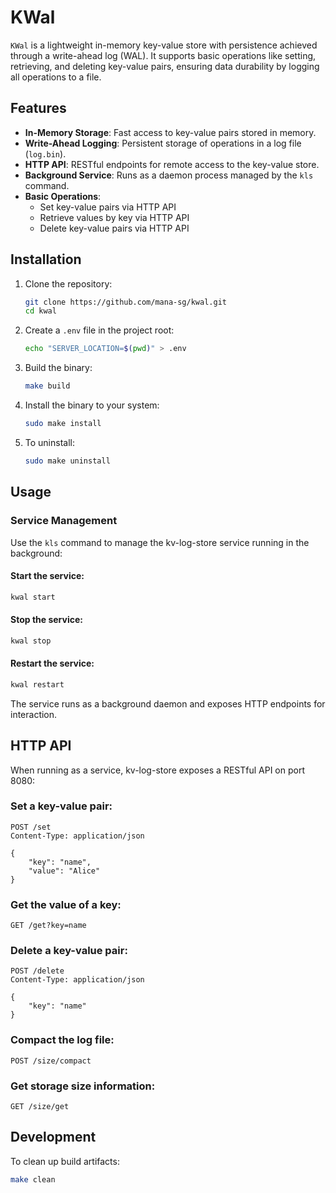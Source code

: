 # KWal
`KWal` is a lightweight in-memory key-value store with persistence achieved through a write-ahead log (WAL). It supports basic operations like setting, retrieving, and deleting key-value pairs, ensuring data durability by logging all operations to a file.

## Features
- **In-Memory Storage**: Fast access to key-value pairs stored in memory.
- **Write-Ahead Logging**: Persistent storage of operations in a log file (`log.bin`).
- **HTTP API**: RESTful endpoints for remote access to the key-value store.
- **Background Service**: Runs as a daemon process managed by the `kls` command.
- **Basic Operations**:
    - Set key-value pairs via HTTP API
    - Retrieve values by key via HTTP API  
    - Delete key-value pairs via HTTP API

## Installation
1. Clone the repository:
     ```sh
     git clone https://github.com/mana-sg/kwal.git
     cd kwal
     ```
2. Create a `.env` file in the project root:
     ```sh
     echo "SERVER_LOCATION=$(pwd)" > .env
     ```
3. Build the binary:
     ```sh
     make build
     ```
4. Install the binary to your system:
     ```sh
     sudo make install
     ```
5. To uninstall:
     ```sh
     sudo make uninstall
     ```

## Usage

### Service Management
Use the `kls` command to manage the kv-log-store service running in the background:

#### Start the service:
```sh
kwal start
```

#### Stop the service:
```sh
kwal stop
```

#### Restart the service:
```sh
kwal restart
```

The service runs as a background daemon and exposes HTTP endpoints for interaction.

## HTTP API

When running as a service, kv-log-store exposes a RESTful API on port 8080:

### Set a key-value pair:
```
POST /set
Content-Type: application/json

{
    "key": "name",
    "value": "Alice"
}
```

### Get the value of a key:
```
GET /get?key=name
```

### Delete a key-value pair:
```
POST /delete
Content-Type: application/json

{
    "key": "name"
}
```

### Compact the log file:
```
POST /size/compact
```

### Get storage size information:
```
GET /size/get
```

## Development
To clean up build artifacts:
```sh
make clean
```
